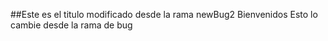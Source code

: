 ##Este es el titulo modificado desde la rama newBug2
Bienvenidos
Esto lo cambie desde la rama de bug
